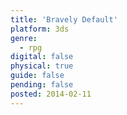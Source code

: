```yaml
---
title: 'Bravely Default'
platform: 3ds
genre:
  - rpg
digital: false
physical: true
guide: false
pending: false
posted: 2014-02-11
---
```

